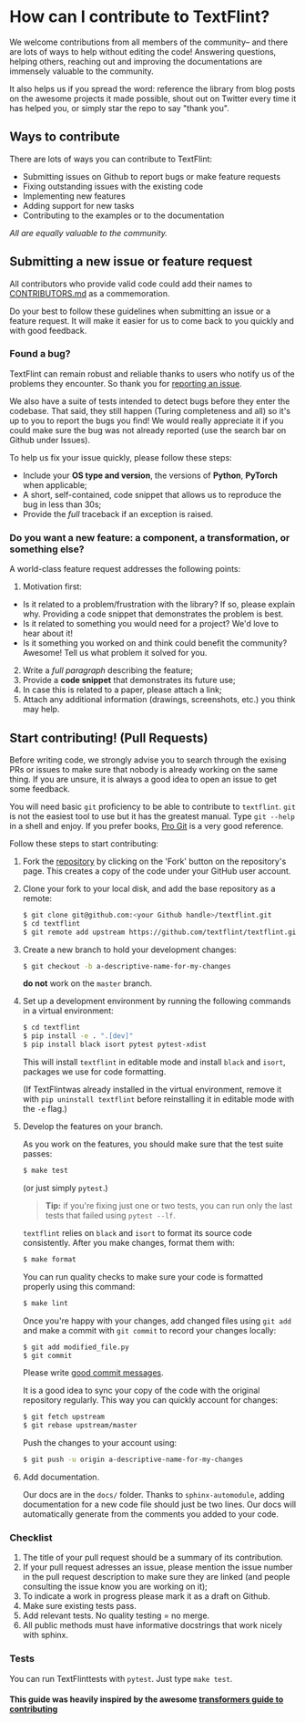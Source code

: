 # How can I contribute to TextFlint?

We welcome contributions from all members of the community– and there are lots of ways to help without editing the code! Answering questions, helping others,  reaching out and improving the documentations are immensely valuable to the community.

It also helps us if you spread the word: reference the library from blog posts
on the awesome projects it made possible, shout out on Twitter every time it has
helped you, or simply star the repo to say "thank you".

## Ways to contribute

There are lots of ways you can contribute to TextFlint:
* Submitting issues on Github to report bugs or make feature requests
* Fixing outstanding issues with the existing code
* Implementing new features
* Adding support for new tasks
* Contributing to the examples or to the documentation

*All are equally valuable to the community.*

## Submitting a new issue or feature request

All contributors who provide valid code could add their names to [CONTRIBUTORS.md](CONTRIBUTORS.md) as a commemoration.

Do your best to follow these guidelines when submitting an issue or a feature
request. It will make it easier for us to come back to you quickly and with good
feedback.

### Found a bug?

TextFlint can remain robust and reliable thanks to users who notify us of
the problems they encounter. So thank you for [reporting an issue](https://github.com/textflint/textflint/issues).

We also have a suite of tests intended to detect bugs before they enter the 
codebase. That said, they still happen (Turing completeness and all) so it's up
to you to report the bugs you find! We would really appreciate it if you could 
make sure the bug was not already reported (use the search bar on Github under 
Issues).

To help us fix your issue quickly, please follow these steps:

* Include your **OS type and version**, the versions of **Python**, **PyTorch** when applicable;
* A short, self-contained, code snippet that allows us to reproduce the bug in less than 30s;
* Provide the *full* traceback if an exception is raised.

### Do you want a new feature: a component, a transformation, or something else?

A world-class feature request addresses the following points:

1. Motivation first:
  * Is it related to a problem/frustration with the library? If so, please explain why. Providing a code snippet that demonstrates the problem is best.
  * Is it related to something you would need for a project? We'd love to hear about it!
  * Is it something you worked on and think could benefit the community? Awesome! Tell us what problem it solved for you.
2. Write a *full paragraph* describing the feature;
3. Provide a **code snippet** that demonstrates its future use;
4. In case this is related to a paper, please attach a link;
5. Attach any additional information (drawings, screenshots, etc.) you think may help.


## Start contributing! (Pull Requests)

Before writing code, we strongly advise you to search through the exising PRs or
issues to make sure that nobody is already working on the same thing. If you are
unsure, it is always a good idea to open an issue to get some feedback.

You will need basic `git` proficiency to be able to contribute to
`textflint`. `git` is not the easiest tool to use but it has the greatest
manual. Type `git --help` in a shell and enjoy. If you prefer books, [Pro
Git](https://git-scm.com/book/en/v2) is a very good reference.

Follow these steps to start contributing:

1. Fork the [repository](https://github.com/textflint/textflint) by clicking on the 'Fork' button on the repository's page. This creates a copy of the code under your GitHub user account.
   
2. Clone your fork to your local disk, and add the base repository as a remote:

   ```bash
   $ git clone git@github.com:<your Github handle>/textflint.git
   $ cd textflint
   $ git remote add upstream https://github.com/textflint/textflint.git
   ```

3. Create a new branch to hold your development changes:

   ```bash
   $ git checkout -b a-descriptive-name-for-my-changes
   ```

   **do not** work on the `master` branch.

4. Set up a development environment by running the following commands in a virtual environment:

  
   ```bash
   $ cd textflint
   $ pip install -e . ".[dev]"
   $ pip install black isort pytest pytest-xdist
   ```
   
   This will install `textflint` in editable mode and install `black` and 
   `isort`, packages we use for code formatting.
   
   (If TextFlintwas already installed in the virtual environment, remove
   it with `pip uninstall textflint` before reinstalling it in editable
   mode with the `-e` flag.)
   
5. Develop the features on your branch.

   As you work on the features, you should make sure that the test suite
   passes:

   ```bash
   $ make test
   ```
   
   (or just simply `pytest`.)
   
   > **Tip:** if you're fixing just one or two tests, you can run only the last tests that failed using `pytest --lf`.

   `textflint` relies on `black` and `isort` to format its source code
   consistently. After you make changes, format them with:

   ```bash
   $ make format
   ```

   You can run quality checks to make sure your code is formatted properly
   using this command:

   ```bash
   $ make lint
   ```

   Once you're happy with your changes, add changed files using `git add` and make a commit with `git commit` to record your changes locally:
   
   ```bash
   $ git add modified_file.py
   $ git commit
   ```
   
   Please write [good commit messages](https://chris.beams.io/posts/git-commit/).
   
   It is a good idea to sync your copy of the code with the original
   repository regularly. This way you can quickly account for changes:
   
   ```bash
   $ git fetch upstream
   $ git rebase upstream/master
   ```
   
   Push the changes to your account using:
   
   ```bash
   $ git push -u origin a-descriptive-name-for-my-changes
   ```
   
6. Add documentation.
  
   Our docs are in the `docs/` folder. Thanks to `sphinx-automodule`, adding 
   documentation for a new code file should just be two lines. Our docs will 
   automatically generate from the comments you added to your code. 
   


### Checklist

1. The title of your pull request should be a summary of its contribution.
2. If your pull request adresses an issue, please mention the issue number in
   the pull request description to make sure they are linked (and people
   consulting the issue know you are working on it);
3. To indicate a work in progress please mark it as a draft on Github.
4. Make sure existing tests pass.
5. Add relevant tests. No quality testing = no merge.
6. All public methods must have informative docstrings that work nicely with sphinx.

### Tests

You can run TextFlinttests with `pytest`. Just type `make test`.


#### This guide was heavily inspired by the awesome [transformers guide to contributing](https://github.com/huggingface/transformers/blob/master/CONTRIBUTING.md)

